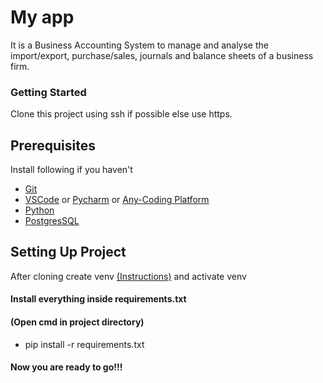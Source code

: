 # My app
It is a Business Accounting System to manage and analyse
the import/export, purchase/sales, journals and balance sheets of a business firm.
### Getting Started
Clone this project using ssh if possible else use https.
## Prerequisites
Install following if you haven't
* [Git](https://git-scm.com/download/win)
* [VSCode](https://code.visualstudio.com/download) or  [Pycharm](https://www.jetbrains.com/pycharm/download/) or [Any-Coding Platform](https://www.techradar.com/news/the-best-free-text-editor-2017)
* [Python](https://www.python.org/downloads/release/python-364/)
* [PostgresSQL](https://www.postgresql.org/download/)

## Setting Up Project
After cloning create venv [(Instructions)](https://tutorial.djangogirls.org/en/django_installation/) and activate venv
#### Install everything inside requirements.txt
#### (Open cmd in project directory)
* pip install -r requirements.txt
#### Now you are ready to go!!!
